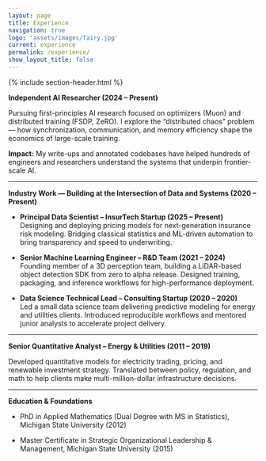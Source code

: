 ```yaml
---
layout: page
title: Experience
navigation: true
logo: 'assets/images/fairy.jpg'
current: experience
permalink: /experience/
show_layout_title: false
---
```


{% include section-header.html %}

**Independent AI Researcher (2024 – Present)**

Pursuing first-principles AI research focused on optimizers (Muon) and distributed training (FSDP, ZeRO). I explore the “distributed chaos” problem — how synchronization, communication, and memory efficiency shape the economics of large-scale training. 

**Impact:** My write-ups and annotated codebases have helped hundreds of engineers and researchers understand the systems that underpin frontier-scale AI.  

---

**Industry Work — Building at the Intersection of Data and Systems (2020 – Present)**

- **Principal Data Scientist – InsurTech Startup (2025 – Present)**  
Designing and deploying pricing models for next-generation insurance risk modeling. Bridging classical statistics and ML-driven automation to bring transparency and speed to underwriting.  

- **Senior Machine Learning Engineer – R&D Team (2021 – 2024)**  
Founding member of a 3D perception team, building a LiDAR-based object detection SDK from zero to alpha release. Designed training, packaging, and inference workflows for high-performance deployment.  

- **Data Science Technical Lead – Consulting Startup (2020 – 2020)**  
Led a small data science team delivering predictive modeling for energy and utilities clients. Introduced reproducible workflows and mentored junior analysts to accelerate project delivery.  

---

**Senior Quantitative Analyst – Energy & Utilities (2011 – 2019)**

Developed quantitative models for electricity trading, pricing, and renewable investment strategy. Translated between policy, regulation, and math to help clients make multi-million-dollar infrastructure decisions.  

---

**Education & Foundations**

- PhD in Applied Mathematics (Dual Degree with MS in Statistics), Michigan State University (2012)

- Master Certificate in Strategic Organizational Leadership & Management, Michigan State University (2015)